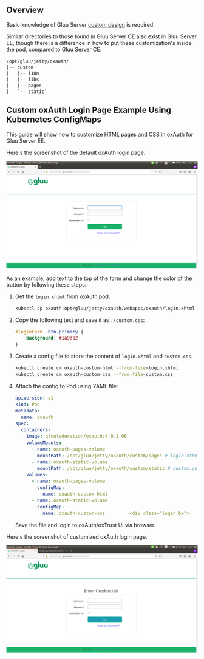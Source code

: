 ## Overview

Basic knowledge of Gluu Server [custom design](https://gluu.org/docs/ce/4.0/operation/custom-design/) is required.

Similar directories to those found in Gluu Server CE also exist in Gluu Server EE, though there is a difference in how to put these customization's inside the pod, compared to Gluu Server CE.

```text
/opt/gluu/jetty/oxauth/
|-- custom
|   |-- i18n
|   |-- libs
|   |-- pages
|   `-- static`
```

## Custom oxAuth Login Page Example Using Kubernetes ConfigMaps


This guide will show how to customize HTML pages and CSS in oxAuth for Gluu Server EE.

Here's the screenshot of the default oxAuth login page.

![Screenshot](../img/oxauth-default-login.png)

As an example, add text to the top of the form and change the color of the button by following these steps:

1.  Get the `login.xhtml` from oxAuth pod:

    ```sh
    kubectl cp oxauth:opt/gluu/jetty/oxauth/webapps/oxauth/login.xhtml ./login.xhtml
    ```

1.  Copy the following text and save it as `./custom.css`:

    ```css
    #loginForm .btn-primary {
        background: #1a9db2
    }
    ```

1. Create a config file to store the content of `login.xhtml` and `custom.css`.

   ```sh
   kubectl create cm oxauth-custom-html --from-file=login.xhtml
   kubectl create cm oxauth-custom-css --from-file=custom.css
   ```

1. Attach the config to Pod using YAML file:

	```yaml
	apiVersion: v1
	kind: Pod
	metadata:
	  name: oxauth
	spec:
	  containers:
	    image: gluufederation/oxauth:4.0.1_06
	    volumeMounts:
	      - name: oxauth-pages-volume
	        mountPath: /opt/gluu/jetty/oxauth/custom/pages # login.xthml will be mounted under this directory
	      - name: oxauth-static-volume
	        mountPath: /opt/gluu/jetty/oxauth/custom/static # custom.css will be mounted under this directory
	    volumes:
	      - name: oxauth-pages-volume
	        configMap:
	          name: oxauth-custom-html
	      - name: oxauth-static-volume
	        configMap:
	          name: oxauth-custom-css         <div class="login_bx">
	```

    Save the file and login to oxAuth/oxTrust UI via browser.

Here's the screenshot of customized oxAuth login page.

![Screenshot](../img/oxauth-custom-login.png)
